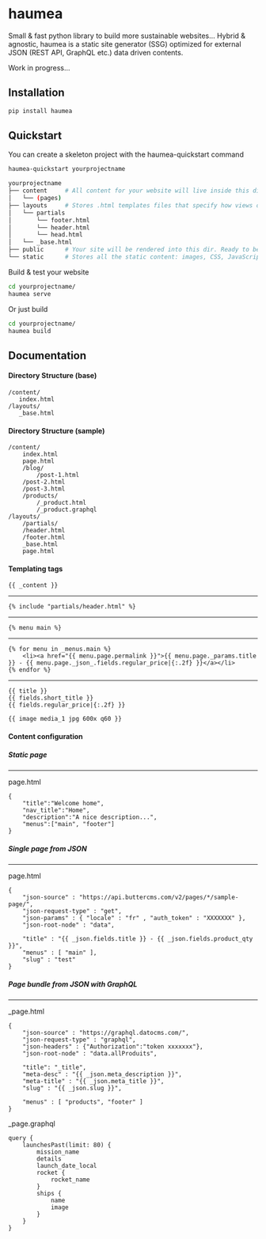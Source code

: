 # haumea

Small &amp; fast python library to build more sustainable websites... 
Hybrid & agnostic, haumea is a static site generator (SSG) optimized for external JSON (REST API, GraphQL etc.) data driven contents. 

Work in progress...

## Installation

```bash
pip install haumea
```

## Quickstart

You can create a skeleton project with the haumea-quickstart command
```bash
haumea-quickstart yourprojectname
```

```bash
yourprojectname
├── content		# All content for your website will live inside this directory
│   └── (pages)
├── layouts		# Stores .html templates files that specify how views of your content will be rendered.
│   └── partials
│   	└── footer.html
│   	└── header.html
│   	└── head.html
│   └── _base.html
├── public		# Your site will be rendered into this dir. Ready to be deployed to your web server.
└── static		# Stores all the static content: images, CSS, JavaScript, etc. 

```

Build & test your website

```bash
cd yourprojectname/
haumea serve
```

Or just build

```bash
cd yourprojectname/
haumea build
```

## Documentation 

#### Directory Structure (base)

	/content/
	   index.html
	/layouts/
	   _base.html

#### Directory Structure (sample)


	/content/
	    index.html
	    page.html
	    /blog/              
	        /post-1.html   
		/post-2.html   
		/post-3.html   
	    /products/        
			/_product.html 
			/_product.graphql
	/layouts/
	    /partials/
		/header.html
		/footer.html
	    _base.html
	    page.html

#### Templating tags

	{{ _content }}
------------
	{% include "partials/header.html" %}
------------
	{% menu main %}
------------
	{% for menu in _menus.main %}
	    <li><a href="{{ menu.page.permalink }}">{{ menu.page._params.title }} - {{ menu.page._json_.fields.regular_price|{:.2f} }}</a></li>
	{% endfor %}
------------
	{{ title }}
	{{ fields.short_title }}
	{{ fields.regular_price|{:.2f} }}

	{{ image media_1 jpg 600x q60 }}

#### Content configuration 


##### Static page
------------

page.html

	{
	    "title":"Welcome home",
		"nav_title":"Home",
	    "description":"A nice description...",
	    "menus":["main", "footer"]
	}



##### Single page from JSON
------------

page.html

	{
		"json-source" : "https://api.buttercms.com/v2/pages/*/sample-page/",
		"json-request-type" : "get",
		"json-params" : { "locale" : "fr" , "auth_token" : "XXXXXXX" },
		"json-root-node" : "data", 

		"title" : "{{ _json.fields.title }} - {{ _json.fields.product_qty }}",
		"menus" : [ "main" ],
		"slug" : "test"
	}


##### Page bundle from JSON with GraphQL
------------

_page.html 

	{
		"json-source" : "https://graphql.datocms.com/",
		"json-request-type" : "graphql",
		"json-headers" : {"Authorization":"token xxxxxxx"},
		"json-root-node" : "data.allProduits", 

		"title": "_title",
		"meta-desc" : "{{ _json.meta_description }}",
		"meta-title" : "{{ _json.meta_title }}",
		"slug" : "{{ _json.slug }}",

		"menus" : [ "products", "footer" ]
	}


_page.graphql

	query {
		launchesPast(limit: 80) { 
			mission_name 
			details
			launch_date_local 
			rocket { 
				rocket_name 
			} 
			ships { 
				name 
				image 
			}
		}
	}
